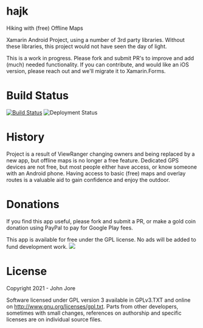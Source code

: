 # hajk
Hiking with (free) Offline Maps

Xamarin Android Project, using a number of 3rd party libraries. Without these libraries, this project would not have seen the day of light.

This is a work in progress. Please fork and submit PR's to improve and add (much) needed functionality. If you can contribute, and would like an iOS version,
please reach out and we'll migrate it to Xamarin.Forms.


# Build Status
[![Build Status](https://dev.azure.com/johnjore/hajk/_apis/build/status/johnjore.hajk?branchName=master)](https://dev.azure.com/johnjore/hajk/_build/latest?definitionId=3&branchName=master)
![Deployment Status](https://johnjore.vsrm.visualstudio.com/_apis/public/Release/badge/f717d501-17e3-4cc9-92b2-ab152d1e57ec/1/1)


# History
Project is a result of ViewRanger changing owners and being replaced by a new app, but offline maps is no longer a free feature.
Dedicated GPS devices are not free, but most people either have access, or know someone with an Android phone. Having access to basic (free) maps and overlay routes
is a valuable aid to gain confidence and enjoy the outdoor.

# Donations
If you find this app useful, please fork and submit a PR, or make a gold coin donation using PayPal to pay for Google Play fees.

This app is available for free under the GPL license. No ads will be added to fund  development work.
[![](https://www.paypalobjects.com/en_US/i/btn/btn_donateCC_LG.gif)](https://www.paypal.com/cgi-bin/webscr?cmd=_s-xclick&hosted_button_id=S9U46YUSAH766)

# License
Copyright 2021 - John Jore

Software licensed under GPL version 3 available in GPLv3.TXT and online on http://www.gnu.org/licenses/gpl.txt.
Parts from other developers, sometimes with small changes, references on authorship and specific licenses are on individual source files.

